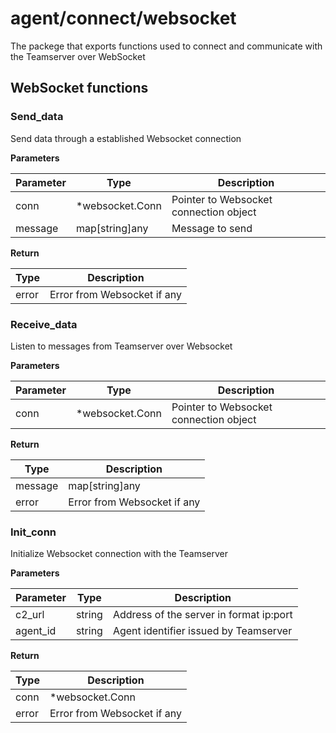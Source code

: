 # agent/connect/websocket

The packege that exports functions used to connect and communicate with the Teamserver over WebSocket

## WebSocket functions

### Send_data

Send data through a established Websocket connection

**Parameters**

|Parameter|Type|Description|
|-----|----|-----------|
|conn|*websocket.Conn|Pointer to Websocket connection object|
|message|map[string]any|Message to send|

**Return**

|Type|Description|
|----|-----------|
|error|Error from Websocket if any|

### Receive_data

Listen to messages from Teamserver over Websocket

**Parameters**

|Parameter|Type|Description|
|-----|----|-----------|
|conn|*websocket.Conn|Pointer to Websocket connection object|

**Return**

|Type|Description|
|----|-----------|
|message|map[string]any|Message from Teamserver|
|error|Error from Websocket if any|

### Init_conn

Initialize Websocket connection with the Teamserver

**Parameters**

|Parameter|Type|Description|
|-----|----|-----------|
|c2_url|string|Address of the server in format ip:port|
|agent_id|string|Agent identifier issued by Teamserver|

**Return**

|Type|Description|
|----|-----------|
|conn|*websocket.Conn|Pointer to Websocket connection object|
|error|Error from Websocket if any|